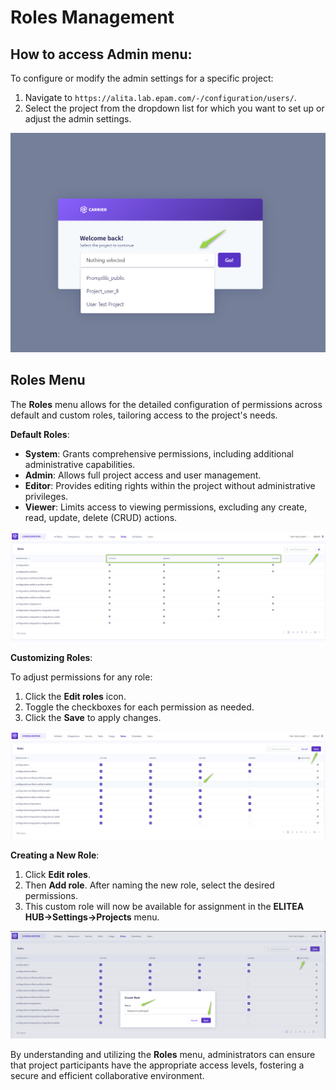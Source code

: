 # Roles Management

## How to access Admin menu:

To configure or modify the admin settings for a specific project:

1. Navigate to `https://alita.lab.epam.com/-/configuration/users/`.
2. Select the project from the dropdown list for which you want to set up or adjust the admin settings.

![AlitaAdmin-Select](../img/features/roles/AlitaAdmin-Select.png)

## Roles Menu

The **Roles** menu allows for the detailed configuration of permissions across default and custom roles, tailoring access to the project's needs.

**Default Roles**:

* **System**: Grants comprehensive permissions, including additional administrative capabilities.
* **Admin**: Allows full project access and user management.
* **Editor**: Provides editing rights within the project without administrative privileges.
* **Viewer**: Limits access to viewing permissions, excluding any create, read, update, delete (CRUD) actions.

![Roles](../img/features/roles/Roles.png)

**Customizing Roles**:

To adjust permissions for any role:

1. Click the **Edit roles** icon.
2. Toggle the checkboxes for each permission as needed.
3. Click the **Save** to apply changes.

![Roles-customizing_role](../img/features/roles/Roles-customizing_role.png)

**Creating a New Role**:

1. Click **Edit roles**.
2. Then **Add role**. After naming the new role, select the desired permissions. 
3. This custom role will now be available for assignment in the **ELITEA HUB→Settings→Projects** menu.

![Roles-create_role](../img/features/roles/Roles-create_role.png)

By understanding and utilizing the **Roles** menu, administrators can ensure that project participants have the appropriate access levels, fostering a secure and efficient collaborative environment.   